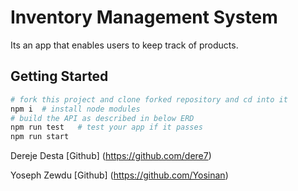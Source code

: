 # Inventory Management System

Its an app that enables users to keep track of products.

## Getting Started

```bash
# fork this project and clone forked repository and cd into it
npm i  # install node modules
# build the API as described in below ERD
npm run test   # test your app if it passes
npm run start
```
Dereje Desta [Github] (https://github.com/dere7)

Yoseph Zewdu [Github] (https://github.com/Yosinan)
